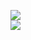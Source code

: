 [![](https://img.shields.io/badge/Made%20With-Github%20Spray-lightgrey.svg?style=for-the-badge&logo=github)](https://github.com/Annihil/github-spray#3303)  
[![](https://i.imgur.com/2DrTn0Z.gif)](https://github.com/Annihil/github-spray)